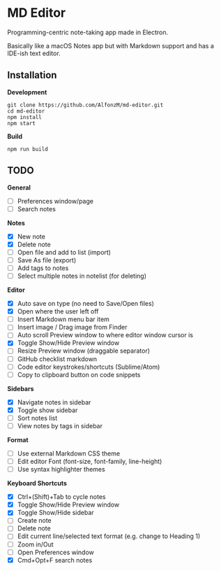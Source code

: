 MD Editor
===============

Programming-centric note-taking app made in Electron.

Basically like a macOS Notes app but with Markdown support and has a IDE-ish text editor.

## Installation

__Development__

```
git clone https://github.com/AlfonzM/md-editor.git
cd md-editor
npm install
npm start
```

__Build__

```
npm run build
```

## TODO

__General__
- [ ] Preferences window/page
- [ ] Search notes

__Notes__
- [x] New note
- [x] Delete note
- [ ] Open file and add to list (import)
- [ ] Save As file (export)
- [ ] Add tags to notes
- [ ] Select multiple notes in notelist (for deleting)

__Editor__
- [x] Auto save on type (no need to Save/Open files)
- [x] Open where the user left off
- [ ] Insert Markdown menu bar item
- [ ] Insert image / Drag image from Finder
- [ ] Auto scroll Preview window to where editor window cursor is
- [x] Toggle Show/Hide Preview window
- [ ] Resize Preview window (draggable separator)
- [ ] GitHub checklist markdown
- [ ] Code editor keystrokes/shortcuts (Sublime/Atom)
- [ ] Copy to clipboard button on code snippets

__Sidebars__
- [x] Navigate notes in sidebar
- [x] Toggle show sidebar
- [ ] Sort notes list
- [ ] View notes by tags in sidebar

__Format__
- [ ] Use external Markdown CSS theme
- [ ] Edit editor Font (font-size, font-family, line-height)
- [ ] Use syntax highlighter themes

__Keyboard Shortcuts__
- [x] Ctrl+(Shift)+Tab to cycle notes
- [x] Toggle Show/Hide Preview window
- [x] Toggle Show/Hide sidebar
- [ ] Create note
- [ ] Delete note
- [ ] Edit current line/selected text format (e.g. change to Heading 1)
- [ ] Zoom in/Out
- [ ] Open Preferences window
- [x] Cmd+Opt+F search notes